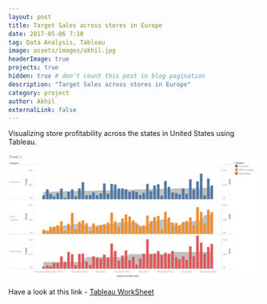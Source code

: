 ```yaml
---
layout: post
title: Target Sales across stores in Europe
date: 2017-05-06 7:10
tag: Data Analysis, Tableau
image: assets/images/akhil.jpg
headerImage: true
projects: true
hidden: true # don't count this post in blog pagination
description: "Target Sales across stores in Europe"
category: project
author: Akhil
externalLink: false
---
```

Visualizing store profitability across the states in United States using Tableau.

![placeholder](https://github.com/akhil-sreehari/StatesStoreProfitabilityViz/raw/master/SalesTargetEurope.png)

Have a look at this link - [Tableau WorkSheet](https://public.tableau.com/views/SalesTargetEU/Sheet1?:embed=y&:display_count=yes)
